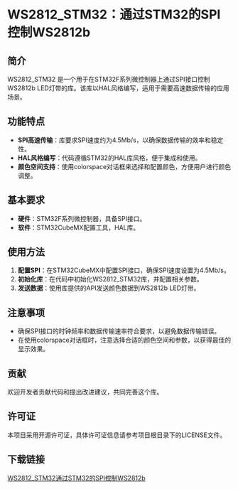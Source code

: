 # WS2812_STM32：通过STM32的SPI控制WS2812b

## 简介

WS2812_STM32 是一个用于在STM32F系列微控制器上通过SPI接口控制WS2812b LED灯带的库。该库以HAL风格编写，适用于需要高速数据传输的应用场景。

## 功能特点

- **SPI高速传输**：库要求SPI速度约为4.5Mb/s，以确保数据传输的效率和稳定性。
- **HAL风格编写**：代码遵循STM32的HAL库风格，便于集成和使用。
- **颜色空间支持**：使用colorspace对话框来选择和配置颜色，方便用户进行颜色调整。

## 基本要求

- **硬件**：STM32F系列微控制器，具备SPI接口。
- **软件**：STM32CubeMX配置工具，HAL库。

## 使用方法

1. **配置SPI**：在STM32CubeMX中配置SPI接口，确保SPI速度设置为4.5Mb/s。
2. **初始化库**：在代码中初始化WS2812_STM32库，并配置相关参数。
3. **发送数据**：使用库提供的API发送颜色数据到WS2812b LED灯带。

## 注意事项

- 确保SPI接口的时钟频率和数据传输速率符合要求，以避免数据传输错误。
- 在使用colorspace对话框时，注意选择合适的颜色空间和参数，以获得最佳的显示效果。

## 贡献

欢迎开发者贡献代码和提出改进建议，共同完善这个库。

## 许可证

本项目采用开源许可证，具体许可证信息请参考项目根目录下的LICENSE文件。

## 下载链接

[WS2812_STM32通过STM32的SPI控制WS2812b](https://pan.quark.cn/s/f52753ce3fb8)